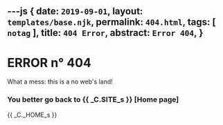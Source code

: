 ---js
{
  date:      `2019-09-01`,
  layout:    `templates/base.njk`,
  permalink: `404.html`,
  tags:      [ `notag` ],
  title:     `404 Error`,
  abstract:  `Error 404`,
}
---
[comment]: # (======== Post ========)
# ERROR n° 404

What a mess: this is a no web's land!

### You better go back to {{ _C.SITE_s }} [Home page]

[comment]: # (======== Links ========)

{{ _C._HOME_s }}